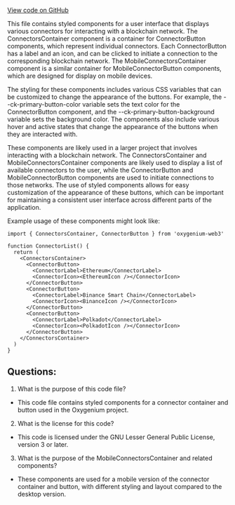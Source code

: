 [View code on GitHub](https://github.com/oxygenium-network/oxygenium-web3/packages/web3-react/src/components/Pages/Connectors/styles.ts)

This file contains styled components for a user interface that displays various connectors for interacting with a blockchain network. The ConnectorsContainer component is a container for ConnectorButton components, which represent individual connectors. Each ConnectorButton has a label and an icon, and can be clicked to initiate a connection to the corresponding blockchain network. The MobileConnectorsContainer component is a similar container for MobileConnectorButton components, which are designed for display on mobile devices. 

The styling for these components includes various CSS variables that can be customized to change the appearance of the buttons. For example, the --ck-primary-button-color variable sets the text color for the ConnectorButton component, and the --ck-primary-button-background variable sets the background color. The components also include various hover and active states that change the appearance of the buttons when they are interacted with. 

These components are likely used in a larger project that involves interacting with a blockchain network. The ConnectorsContainer and MobileConnectorsContainer components are likely used to display a list of available connectors to the user, while the ConnectorButton and MobileConnectorButton components are used to initiate connections to those networks. The use of styled components allows for easy customization of the appearance of these buttons, which can be important for maintaining a consistent user interface across different parts of the application. 

Example usage of these components might look like:

```
import { ConnectorsContainer, ConnectorButton } from 'oxygenium-web3'

function ConnectorList() {
  return (
    <ConnectorsContainer>
      <ConnectorButton>
        <ConnectorLabel>Ethereum</ConnectorLabel>
        <ConnectorIcon><EthereumIcon /></ConnectorIcon>
      </ConnectorButton>
      <ConnectorButton>
        <ConnectorLabel>Binance Smart Chain</ConnectorLabel>
        <ConnectorIcon><BinanceIcon /></ConnectorIcon>
      </ConnectorButton>
      <ConnectorButton>
        <ConnectorLabel>Polkadot</ConnectorLabel>
        <ConnectorIcon><PolkadotIcon /></ConnectorIcon>
      </ConnectorButton>
    </ConnectorsContainer>
  )
}
```
## Questions: 
 1. What is the purpose of this code file?
- This code file contains styled components for a connector container and button used in the Oxygenium project.

2. What is the license for this code?
- This code is licensed under the GNU Lesser General Public License, version 3 or later.

3. What is the purpose of the MobileConnectorsContainer and related components?
- These components are used for a mobile version of the connector container and button, with different styling and layout compared to the desktop version.